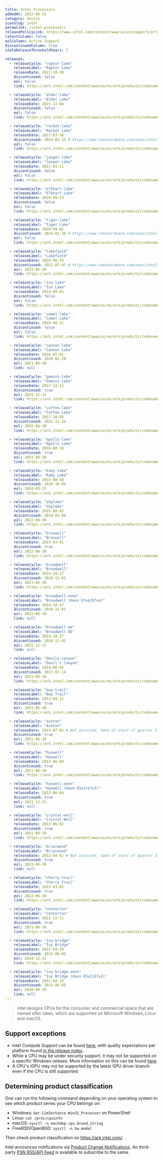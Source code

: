 ```yaml
---
title: Intel Processors
addedAt: 2022-08-25
category: device
iconSlug: intel
permalink: /intel-processors
releasePolicyLink: https://www.intel.com/content/www/us/en/support/articles/000022396/processors.html
latestColumn: false
eolColumn: Active Support
discontinuedColumn: true
staleReleaseThresholdYears: 7

releases:
  - releaseCycle: "raptor-lake"
    releaseLabel: "Raptor Lake"
    releaseDate: 2022-10-20
    discontinued: false
    eol: false
    link: https://ark.intel.com/content/www/us/en/ark/products/codename/215599/products-formerly-raptor-lake.html

  - releaseCycle: "alder-lake"
    releaseLabel: "Alder Lake"
    releaseDate: 2021-11-04
    discontinued: false
    eol: false
    link: https://ark.intel.com/content/www/us/en/ark/products/codename/147470/products-formerly-alder-lake.html

  - releaseCycle: "rocket-lake"
    releaseLabel: "Rocket Lake"
    releaseDate: 2021-03-30
    discontinued: 2024-02-23 # https://www.tomshardware.com/news/intel-says-goodbye-to-rocket-lake-cpus
    eol: false
    link: https://ark.intel.com/content/www/us/en/ark/products/codename/192985/products-formerly-rocket-lake.html

  - releaseCycle: "jasper-lake"
    releaseLabel: "Jasper Lake"
    releaseDate: 2021-01-11
    discontinued: false
    eol: false
    link: https://ark.intel.com/content/www/us/en/ark/products/codename/128823/products-formerly-jasper-lake.html

  - releaseCycle: "elkhart-lake"
    releaseLabel: "Elkhart Lake"
    releaseDate: 2020-09-23
    discontinued: false
    eol: false
    link: https://ark.intel.com/content/www/us/en/ark/products/codename/128825/products-formerly-elkhart-lake.html

  - releaseCycle: "tiger-lake"
    releaseLabel: "Tiger Lake"
    releaseDate: 2020-09-02
    discontinued: 2024-01-26 # https://www.tomshardware.com/news/intel-terminates-11th-gen-tiger-lake-cpus-500-series-mobile-chipsets
    eol: false
    link: https://ark.intel.com/content/www/us/en/ark/products/codename/88759/products-formerly-tiger-lake.html

  - releaseCycle: "lakefield"
    releaseLabel: "Lakefield"
    releaseDate: 2020-06-19
    discontinued: 2021-07-07 # https://www.tomshardware.com/news/intel-retires-lakefield
    eol: 2023-06-30
    link: https://ark.intel.com/content/www/us/en/ark/products/codename/81657/products-formerly-lakefield.html

  - releaseCycle: "ice-lake"
    releaseLabel: "Ice Lake"
    releaseDate: 2019-09-01
    discontinued: false
    eol: false
    link: https://ark.intel.com/content/www/us/en/ark/products/codename/74979/products-formerly-ice-lake.html

  - releaseCycle: "comet-lake"
    releaseLabel: "Comet Lake"
    releaseDate: 2019-08-21
    discontinued: false
    eol: false
    link: https://ark.intel.com/content/www/us/en/ark/products/codename/90354/products-formerly-comet-lake.html

  - releaseCycle: "cannon-lake"
    releaseLabel: "Cannon Lake"
    releaseDate: 2018-05-01
    discontinued: 2020-02-28
    eol: 2021-09-30
    link: null

  - releaseCycle: "gemini-lake"
    releaseLabel: "Gemini Lake"
    releaseDate: 2017-12-11
    discontinued: true
    eol: 2024-12-31
    link: https://ark.intel.com/content/www/us/en/ark/products/codename/83915/products-formerly-gemini-lake.html

  - releaseCycle: "coffee-lake"
    releaseLabel: "Coffee Lake"
    releaseDate: 2017-10-05
    discontinued: 2021-12-24
    eol: 2025-06-30
    link: https://ark.intel.com/content/www/us/en/ark/products/codename/97787/products-formerly-coffee-lake.html

  - releaseCycle: "apollo-lake"
    releaseLabel: "Apollo Lake"
    releaseDate: 2016-08-30
    discontinued: true
    eol: 2023-06-30
    link: https://ark.intel.com/content/www/us/en/ark/products/codename/80644/products-formerly-apollo-lake.html

  - releaseCycle: "kaby-lake"
    releaseLabel: "Kaby Lake"
    releaseDate: 2015-08-30
    discontinued: 2020-10-09
    eol: 2024-03-31
    link: https://ark.intel.com/content/www/us/en/ark/products/codename/82879/products-formerly-kaby-lake.html

  - releaseCycle: "skylake"
    releaseLabel: "Skylake"
    releaseDate: 2015-08-05
    discontinued: 2019-03-04
    eol: 2022-09-30
    link: https://ark.intel.com/content/www/us/en/ark/products/codename/37572/products-formerly-skylake.html

  - releaseCycle: "braswell"
    releaseLabel: "Braswell"
    releaseDate: 2015-03-01
    discontinued: true
    eol: 2022-06-30
    link: https://ark.intel.com/content/www/us/en/ark/products/codename/66094/products-formerly-braswell.html

  - releaseCycle: "broadwell"
    releaseLabel: "Broadwell"
    releaseDate: 2014-10-27
    discontinued: 2018-11-01
    eol: 2021-06-30
    link: https://ark.intel.com/content/www/us/en/ark/products/codename/38530/products-formerly-broadwell.html

  - releaseCycle: "broadwell-xeon"
    releaseLabel: "Broadwell (Xeon E7v4/E7v4)"
    releaseDate: 2014-10-27
    discontinued: 2018-11-01
    eol: 2022-06-30
    link: null

  - releaseCycle: "broadwell-de"
    releaseLabel: "Broadwell DE"
    releaseDate: 2014-10-27
    discontinued: 2018-11-01
    eol: 2022-12-31
    link: null

  - releaseCycle: "devils-canyon"
    releaseLabel: "Devil's Canyon"
    releaseDate: 2014-06-02
    discontinued: 2017-07-14
    eol: 2021-06-30
    link: https://ark.intel.com/content/www/us/en/ark/products/codename/81246/products-formerly-devils-canyon.html

  - releaseCycle: "bay-trail"
    releaseLabel: "Bay Trail"
    releaseDate: 2013-09-11
    discontinued: true
    eol: 2021-06-30
    link: https://ark.intel.com/content/www/us/en/ark/products/codename/55844/products-formerly-bay-trail.html

  - releaseCycle: "avoton"
    releaseLabel: "Avoton"
    releaseDate: 2013-07-01 # Not accurate, date of start of quarter 3 of 2013
    discontinued: true
    eol: 2021-06-30
    link: https://ark.intel.com/content/www/us/en/ark/products/codename/54859/products-formerly-avoton.html

  - releaseCycle: "haswell"
    releaseLabel: "Haswell"
    releaseDate: 2013-06-04
    discontinued: true
    eol: 2021-06-30
    link: https://ark.intel.com/content/www/us/en/ark/products/codename/42174/products-formerly-haswell.html

  - releaseCycle: "haswell-xeon"
    releaseLabel: "Haswell (Xeon E5v3/E7v3)"
    releaseDate: 2013-06-04
    discontinued: true
    eol: 2021-12-31
    link: null

  - releaseCycle: "crystal-well"
    releaseLabel: "Crystal Well"
    releaseDate: 2013-06-02
    discontinued: true
    eol: 2021-06-30
    link: https://ark.intel.com/content/www/us/en/ark/products/codename/51802/products-formerly-crystal-well.html

  - releaseCycle: "briarwood"
    releaseLabel: "Briarwood"
    releaseDate: 2013-04-01 # Not accurate, date of start of quarter 3 of 2013
    discontinued: true
    eol: 2021-06-30
    link: null

  - releaseCycle: "cherry-trail"
    releaseLabel: "Cherry Trail"
    releaseDate: 2013-03-02
    discontinued: true
    eol: 2022-06-30
    link: https://ark.intel.com/content/www/us/en/ark/products/codename/46629/products-formerly-cherry-trail.html

  - releaseCycle: "centerton"
    releaseLabel: "Centerton"
    releaseDate: 2012-12-11
    discontinued: true
    eol: 2021-06-30
    link: https://ark.intel.com/content/www/us/en/ark/products/codename/60105/products-formerly-centerton.html

  - releaseCycle: "ivy-bridge"
    releaseLabel: "Ivy Bridge"
    releaseDate: 2012-04-29
    discontinued: 2015-06-05
    eol: 2019-12-31
    link: https://ark.intel.com/content/www/us/en/ark/products/codename/29902/products-formerly-ivy-bridge.html

  - releaseCycle: "ivy-bridge-xeon"
    releaseLabel: "Ivy Bridge (Xeon E5v2/E7v2)"
    releaseDate: 2012-04-29
    discontinued: 2015-06-05
    eol: 2020-06-30
    link: null
---
```


> Intel designs CPUs for the consumer and commercial space that are named after lakes, which are
> supported on Microsoft Windows, Linux and macOS.

## Support exceptions

- Intel Compute Support can be found [here](https://github.com/intel/compute-runtime#supported-platforms),
  with quality expectations per platform found [in the release notes](https://github.com/intel/compute-runtime/releases).
- While a CPU may be under security support, it may not be supported on a specific Windows release.
  More information on this can be found [here](https://www.intel.com/content/www/us/en/support/articles/000032181/processors/intel-core-processors.html).
- A CPU's iGPU may not be supported by the latest GPU driver branch even if the CPU is still supported.

## Determining product classification

One can run the following command depending on your operating system to see which product series
your CPU belongs on:

- Windows: `Get-CimInstance Win32_Processor` on PowerShell
- Linux: `cat /proc/cpuinfo`
- macOS: `sysctl -n machdep.cpu.brand_string`
- FreeBSD/OpenBSD: `sysctl -n hw.model`

Then check product classification on <https://ark.intel.com/>.

Intel announces notifications via [Product Change Notifications](https://www.intel.com/content/www/us/en/collections/content-type/pcns.html).
An third-party [PSN RSS/API Feed](https://intel.pcn.captnemo.in/) is available to subscribe to the same.
